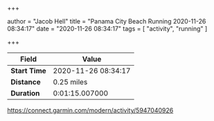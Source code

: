 +++

author = "Jacob Hell"
title = "Panama City Beach Running 2020-11-26 08:34:17"
date = "2020-11-26 08:34:17"
tags = [
    "activity", "running"
]

+++

<!--more-->

|Field  |Value  |
|--- | --- |
|**Start Time**|2020-11-26 08:34:17|
|**Distance**|0.25 miles|
|**Duration**|0:01:15.007000|

https://connect.garmin.com/modern/activity/5947040926